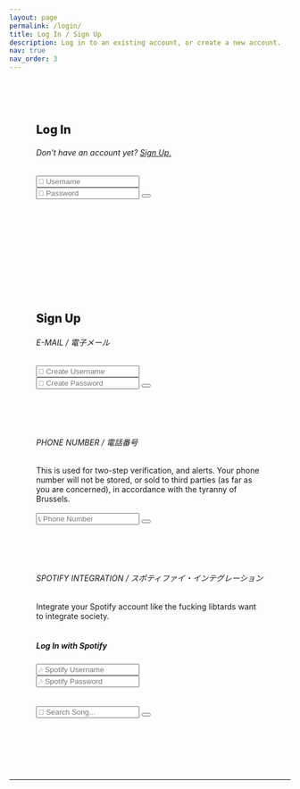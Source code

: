 ```yaml
---
layout: page
permalink: /login/
title: Log In / Sign Up
description: Log in to an existing account, or create a new account.
nav: true
nav_order: 3
---
```




<div class="card mt-3 wow fadeIn" data-wow-delay="1s" style="padding: 3rem;">
  <h2><b style="font-weight:800;">Log In</b></h2>
  <h6>Don't have an account yet? <a href="#Sign Up">Sign Up.</a></h6>
  <form action="{{ site.baseurl }}/spotify_search.html" method="get" id="search-ui">
    <!-- <label for="search-box">Search: </label> -->
    <i class="fas fa-user"></i> <input type="text" class="search-box" name="query" placeholder="👤 Username" target="">
    <br />
    <i class="fas fa-unlock"></i> <input type="password" class="search-box" name="query" placeholder="🔑 Password"  target="">
    <button type="submit">
      <i class="fas fa-arrow-right"></i>
    </button>
    <!-- <input type="submit" value="🔍" id="search-button"> -->
  </form>
</div>

<br /><br />
<div class="card mt-3 wow fadeIn" data-wow-delay="1s" style="padding: 3rem;">
  <h2><a style="font-weight:800;margin-bottom:1rem;">Sign Up</a></h2>
  <h6><b style="font-weight:400;"><i class="fas fa-at"></i> E-MAIL / 電子メール</b></h6>
  <form action="{{ site.baseurl }}/search.html" method="get" id="search-ui">
    <!-- <label for="search-box">Search: </label> -->
    <i class="fas fa-user"></i> <input type="text" class="search-box" name="query" placeholder="👤 Create Username" target="">
    <br />
    <i class="fas fa-unlock"></i> <input type="password" class="search-box" name="query" placeholder="🔑 Create Password"  target="">
    <button type="submit">
      <i class="fas fa-arrow-right"></i>
    </button>
    <!-- <input type="submit" value="🔍" id="search-button"> -->
  </form>
  <br /><br /><br />
  <h6><b style="font-weight:400;"><i class="fas fa-phone"></i> PHONE NUMBER / 電話番号</b></h6>
  This is used for two-step verification, and alerts. Your phone number will not be stored, or sold to third parties (as far as you are concerned), in accordance with the tyranny of Brussels.<br /><br />

  <form action="{{ site.baseurl }}/search.html" method="get" id="search-ui">
    <!-- <label for="search-box">Search: </label> -->
    <i class="fas fa-mobile"></i> <input type="number" class="search-box" name="query" placeholder="📞 Phone Number" target="">
    <button type="submit">
      <i class="fas fa-arrow-right"></i>
    </button>
    <!-- <input type="submit" value="🔍" id="search-button"> -->
  </form>

  <br /><br /><br />
  <h6><b style="font-weight:400;"><i class="fab fa-spotify"></i> SPOTIFY INTEGRATION / スポティファイ・インテグレーション</b></h6>
  Integrate your Spotify account like the fucking libtards want to integrate society.<br /><br />
  <form action="{{ site.baseurl }}/spotify_search.html" method="get" id="search-ui">
    <!-- <label for="search-box">Search: </label> -->
    <h5><i class="fab fa-spotify"></i><b> Log In with Spotify</b></h5>
    <i class="fas fa-user"></i> <input type="text" class="search-box" name="query" placeholder="🎶 Spotify Username" target="">
    <br />
    <i class="fas fa-unlock"></i> <input type="password" class="search-box" name="query" placeholder="🎶 Spotify Password"  target="">
    <br /><br /><br />
    <i class="fas fa-search"></i> <input type="number" class="search-box" name="query" placeholder="🔎 Search Song..." target="">
    <button type="submit">
      <i class="fab fa-spotify"></i>
    </button>
    <!-- <input type="submit" value="🔍" id="search-button"> -->
  </form>
</div>
<br /><br />

---